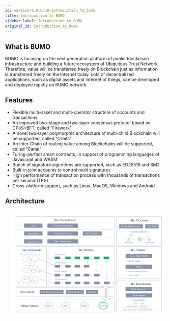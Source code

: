 ```yaml
---
id: version-1.0.0.10-introduction_to_bumo
title: Introduction to BUMO
sidebar_label: Introduction to BUMO
original_id: introduction_to_bumo
---
```


## What is BUMO

BUMO is focusing on the next generation platform of public Blockchain infrastructure and building a future ecosystem of Ubiquitous Trust Network. Therefore, value will be transferred freely on Blockchain just as information is transferred freely on the Internet today. Lots of decentralized applications, such as digital assets and Internet of things, can be developed and deployed rapidly on BUMO network.

## Features

- Flexible multi-asset and multi-operator structure of accounts and transactions
- An improved two-stage and two-layer consensus protocol based on DPoS+BFT, called “Firework”
- A novel two-layer polymorphic architecture of multi-child Blockchain will be supported, called "Orbits"
- An Inter-Chain of routing value among Blockchains will be supported, called "Canal"
- Turing-perfect smart contracts, in support of programming languages of Javascript and WASM
- Bunch of signature algorithms are supported, such as ED25519 and SM2
- Built-in joint accounts to control multi signatures
- High performance of transaction process with thousands of transactions per second (TPS)
- Cross-platform support, such as Linux, MacOS, Windows and Android

## Architecture

<img src="/docs/assets/arch.png" style= "margin-left: 20px">

